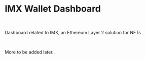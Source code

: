 # IMX Wallet Dashboard

<br />

Dashboard related to IMX, an Ethereum Layer 2 solution for NFTs

<br />

More to be added later..